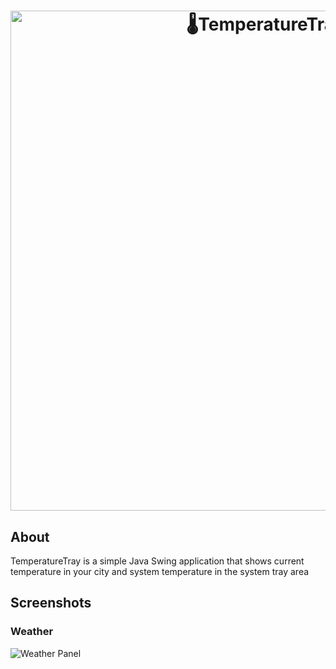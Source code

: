 <h1 align="center">
  <img src="https://raw.githubusercontent.com/PankajRPandey/TemperatureTray/master/src/resources/temperaturetray.png" alt="🌡TemperatureTray" width="800">
</h1>

## About
TemperatureTray is a simple Java Swing application that shows current temperature in your city and system temperature in the system tray area

## Screenshots

### Weather
![Weather Panel](images/1_win_gradient_bg.png)